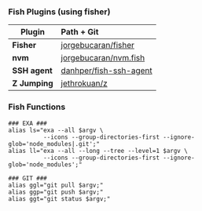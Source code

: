 ### Fish Plugins (using fisher)

| Plugin        | Path + Git                                                          |
| ------------- | :------------------------------------------------------------------ |
| **Fisher**    | [jorgebucaran/fisher](https://github.com/jorgebucaran/fisher)       |
| **nvm**       | [jorgebucaran/nvm.fish](https://github.com/jorgebucaran/nvm.fish)   |
| **SSH agent** | [danhper/fish-ssh-agent](https://github.com/danhper/fish-ssh-agent) |
| **Z Jumping** | [jethrokuan/z](https://github.com/jethrokuan/z)                     |

### Fish Functions

```
### EXA ###
alias ls="exa --all $argv \
	      --icons --group-directories-first --ignore-glob='node_modules|.git';"
alias ll="exa --all --long --tree --level=1 $argv \
	      --icons --group-directories-first --ignore-glob='node_modules';"

### GIT ###
alias ggl="git pull $argv;"
alias ggp="git push $argv;"
alias ggt="git status $argv;"
```
